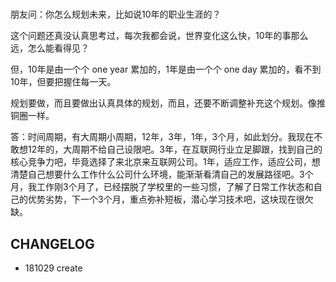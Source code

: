 # 
朋友问：你怎么规划未来，比如说10年的职业生涯的？

这个问题还真没认真思考过，每次我都会说，世界变化这么快，10年的事那么远，怎么能看得见？

但，10年是由一个个 one year 累加的，1年是由一个个 one day 累加的，看不到10年，但要把握住每一天。

规划要做，而且要做出认真具体的规划，而且，还要不断调整补充这个规划。像推铜圈一样。

答：时间周期，有大周期小周期，12年，3年，1年，3个月，如此划分。我现在不敢想12年的，大周期不给自己设限吧。3年，在互联网行业立足脚跟，找到自己的核心竞争力吧，毕竟选择了来北京来互联网公司。1年，适应工作，适应公司，想清楚自己想要什么工作什么公司什么环境，能渐渐看清自己的发展路径吧。3个月，我工作刚3个月了，已经摆脱了学校里的一些习惯，了解了日常工作状态和自己的优势劣势，下一个3个月，重点弥补短板，潜心学习技术吧，这块现在很欠缺。

## CHANGELOG
* 181029 create
